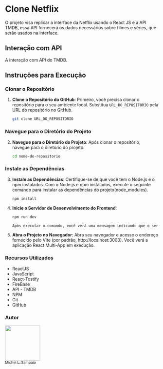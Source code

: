 # Clone Netflix

O projeto visa replicar a interface da Netflix usando o React JS e a API TMDB, essa API fornecerá os dados necessários sobre filmes e séries, que serão usados na interface.

## Interação com API
A interação com API do TMDB.

## Instruções para Execução

### Clonar o Repositório

1. **Clone o Repositório do GitHub**:
   Primeiro, você precisa clonar o repositório para o seu ambiente local. Substitua `URL_DO_REPOSITORIO` pela URL do repositório no GitHub.

   ```bash
   git clone URL_DO_REPOSITORIO

### Navegue para o Diretório do Projeto

2. **Navegue para o Diretório do Projeto**:
   Após clonar o repositório, navegue para o diretório do projeto.

   ```bash
   cd nome-do-repositorio

### Instale as Dependências

3. **Instale as Dependências**:
  Certifique-se de que você tem o Node.js e o npm instalados.
  Com o Node.js e npm instalados, execute o seguinte comando para instalar as dependências do projeto(node_modules).

   ```bash
   npm install

5. **Inicie o Servidor de Desenvolvimento do Frontend**:
   ```bash
   npm run dev 

   Após executar o comando, você verá uma mensagem indicando que o servidor está rodando, geralmente em http://localhost:3000 ou outro endereço configurado.

6. **Abra o Projeto no Navegador**:
Abra seu navegador e acesse o endereço fornecido pelo Vite (por padrão, http://localhost:3000). Você verá a aplicação React Multi-App em execução.

### Recursos Utilizados

- ReactJS
- JavaScript
- React-Tostify
- FireBase
- API - TMDB
- NPM
- Git
- GitHub

### Autor

[<img src="https://avatars.githubusercontent.com/u/125924854?s=400&u=505601333417c0f00a726bb3e1e757dcaa874463&v=4" width=115><br><sub>Michel L. Sampaio</sub>](https://github.com/devlavanere)